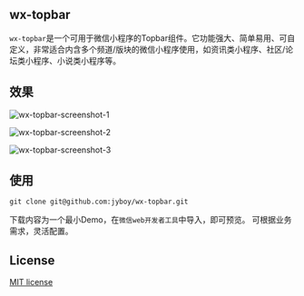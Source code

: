## wx-topbar
`wx-topbar`是一个可用于微信小程序的Topbar组件。它功能强大、简单易用、可自定义，非常适合内含多个频道/版块的微信小程序使用，如资讯类小程序、社区/论坛类小程序、小说类小程序等。

## 效果

![wx-topbar-screenshot-1](//okoz2doi2.bkt.clouddn.com/images/wx-topbar-screenshot-1.gif)

![wx-topbar-screenshot-2](//okoz2doi2.bkt.clouddn.com/images/wx-topbar-screenshot-2.gif)

![wx-topbar-screenshot-3](//okoz2doi2.bkt.clouddn.com/images/wx-topbar-screenshot-3.gif)

## 使用

```
git clone git@github.com:jyboy/wx-topbar.git
```

下载内容为一个最小Demo，在`微信web开发者工具`中导入，即可预览。
可根据业务需求，灵活配置。

## License

[MIT license](https://github.com/jyboy/wx-topbar/blob/master/LICENSE)